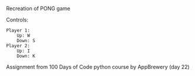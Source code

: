 Recreation of PONG game


Controls:

    Player 1:
        Up: W
        Down: S
    Player 2:
        Up: I
        Down: K



Assignment from 100 Days of Code python course by AppBrewery (day 22)

